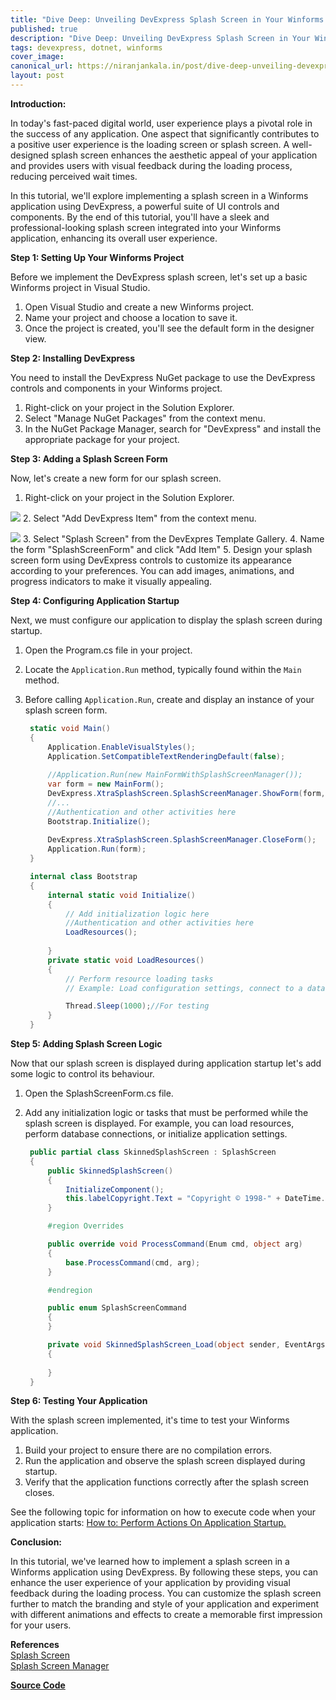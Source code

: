 ```yaml
---
title: "Dive Deep: Unveiling DevExpress Splash Screen in Your Winforms App"
published: true
description: "Dive Deep: Unveiling DevExpress Splash Screen in Your Winforms App"
tags: devexpress, dotnet, winforms
cover_image: 
canonical_url: https://niranjankala.in/post/dive-deep-unveiling-devexpress-splash-screen-in-your-winforms-app
layout: post
---
```


**Introduction:**

In today's fast-paced digital world, user experience plays a pivotal role in the success of any application. One aspect that significantly contributes to a positive user experience is the loading screen or splash screen. A well-designed splash screen enhances the aesthetic appeal of your application and provides users with visual feedback during the loading process, reducing perceived wait times.

In this tutorial, we'll explore implementing a splash screen in a Winforms application using DevExpress, a powerful suite of UI controls and components. By the end of this tutorial, you'll have a sleek and professional-looking splash screen integrated into your Winforms application, enhancing its overall user experience.

**Step 1: Setting Up Your Winforms Project**

Before we implement the DevExpress splash screen, let's set up a basic Winforms project in Visual Studio.

1. Open Visual Studio and create a new Winforms project.
2. Name your project and choose a location to save it.
3. Once the project is created, you'll see the default form in the designer view.

**Step 2: Installing DevExpress**

You need to install the DevExpress NuGet package to use the DevExpress controls and components in your Winforms project.

1. Right-click on your project in the Solution Explorer.
2. Select "Manage NuGet Packages" from the context menu.
3. In the NuGet Package Manager, search for "DevExpress" and install the appropriate package for your project.

**Step 3: Adding a Splash Screen Form**

Now, let's create a new form for our splash screen.

1. Right-click on your project in the Solution Explorer.

![](https://blogger.googleusercontent.com/img/b/R29vZ2xl/AVvXsEhYLg0FZkr9RrpH5bSArUSCXoln1AhbzmOuXe0XAzHj-XJeLW58ObNY803JoPn0kGn5vQnuF6OofCv31la7S9jxxtkLI_2VJLk69X2LKaclVSe5fcymyP14kTXfKHYMH1b_KiKjJtZsMohbctiYT_HhBAfzWDj3vlMJVgtHQk9YHhwWPrk8Lcp76QAd0Ftr/s16000/1_DevEx_SplashScreen.png)
2. Select "Add DevExpress Item" from the context menu.

![](https://blogger.googleusercontent.com/img/b/R29vZ2xl/AVvXsEhcXng4uc0NpOyhVodGUBThDR6wHffQ9FPpfcKI0OuALEA_lNZtjVFZpNTRju2bxuorcYPC_SsYsOkx-IP1PhT81JjjKgb2kavB0Byk3T84-opzjhVJx_WSnQRMN6OVj5K4PsPFzqRauJDoTSjZBrAlKdl4rpLCzFGTQ9bg9GeyWiUS_NxLHl605Ysa2Nnb/s16000/2_DevEx_Add_SplashScreen.png)
3. Select "Splash Screen" from the DevExpres Template Gallery.
4. Name the form "SplashScreenForm" and click "Add Item"
5. Design your splash screen form using DevExpress controls to customize its appearance according to your preferences. You can add images, animations, and progress indicators to make it visually appealing.

**Step 4: Configuring Application Startup**

Next, we must configure our application to display the splash screen during startup.

1. Open the Program.cs file in your project.
2. Locate the `Application.Run` method, typically found within the `Main` method.
3. Before calling `Application.Run`, create and display an instance of your splash screen form.
   
   ```csharp
    static void Main()
    {
        Application.EnableVisualStyles();
        Application.SetCompatibleTextRenderingDefault(false);
    
        //Application.Run(new MainFormWithSplashScreenManager());
        var form = new MainForm();
        DevExpress.XtraSplashScreen.SplashScreenManager.ShowForm(form, typeof(SkinnedSplashScreen));
        //...
        //Authentication and other activities here
        Bootstrap.Initialize();                        
    
        DevExpress.XtraSplashScreen.SplashScreenManager.CloseForm();                      
        Application.Run(form);
    }

    internal class Bootstrap
    {
        internal static void Initialize()
        {
            // Add initialization logic here
            //Authentication and other activities here
            LoadResources();            
            
        }
        private static void LoadResources()
        {
            // Perform resource loading tasks
            // Example: Load configuration settings, connect to a database, etc.

            Thread.Sleep(1000);//For testing
        }
    }
   ```

**Step 5: Adding Splash Screen Logic**

Now that our splash screen is displayed during application startup let's add some logic to control its behaviour.

1. Open the SplashScreenForm.cs file.
2. Add any initialization logic or tasks that must be performed while the splash screen is displayed. For example, you can load resources, perform database connections, or initialize application settings.

   ```csharp
    public partial class SkinnedSplashScreen : SplashScreen
    {
        public SkinnedSplashScreen()
        {
            InitializeComponent();
            this.labelCopyright.Text = "Copyright © 1998-" + DateTime.Now.Year.ToString();
        }

        #region Overrides

        public override void ProcessCommand(Enum cmd, object arg)
        {
            base.ProcessCommand(cmd, arg);
        }

        #endregion

        public enum SplashScreenCommand
        {
        }

        private void SkinnedSplashScreen_Load(object sender, EventArgs e)
        {
            
        }
    }
   ```

**Step 6: Testing Your Application**

With the splash screen implemented, it's time to test your Winforms application.

1. Build your project to ensure there are no compilation errors.
2. Run the application and observe the splash screen displayed during startup.
3. Verify that the application functions correctly after the splash screen closes.

See the following topic for information on how to execute code when your application starts: [How to: Perform Actions On Application Startup.](https://docs.devexpress.com/WindowsForms/119891/build-an-application/how-to-perform-actions-on-application-startup)

**Conclusion:**

In this tutorial, we've learned how to implement a splash screen in a Winforms application using DevExpress. By following these steps, you can enhance the user experience of your application by providing visual feedback during the loading process. You can customize the splash screen further to match the branding and style of your application and experiment with different animations and effects to create a memorable first impression for your users.

**References**   
[Splash Screen](https://docs.devexpress.com/WindowsForms/10823/controls-and-libraries/forms-and-user-controls/splash-screen-manager/splash-screen)    
[Splash Screen Manager](https://docs.devexpress.com/WindowsForms/10826/controls-and-libraries/forms-and-user-controls/splash-screen-manager)


[**Source Code**](https://github.com/niranjankala/DevExpress/tree/dev/src/WinForms/CS/SplashScreenTutorials)
